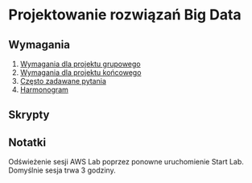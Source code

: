 # Projektowanie rozwiązań Big Data

## Wymagania
1. [Wymagania dla projektu grupowego](./src/instrukcje/projekt_grupowy.md)
2. [Wymagania dla projektu końcowego](./src/instrukcje/projekt_koncowy_obrona.md)
3. [Często zadawane pytania](./src/instrukcje/FAQ.md)
3. [Harmonogram](./src/instrukcje/harmonogram.md)

## Skrypty

## Notatki

Odświeżenie sesji AWS Lab poprzez ponowne uruchomienie Start Lab. Domyślnie sesja trwa 3 godziny.

